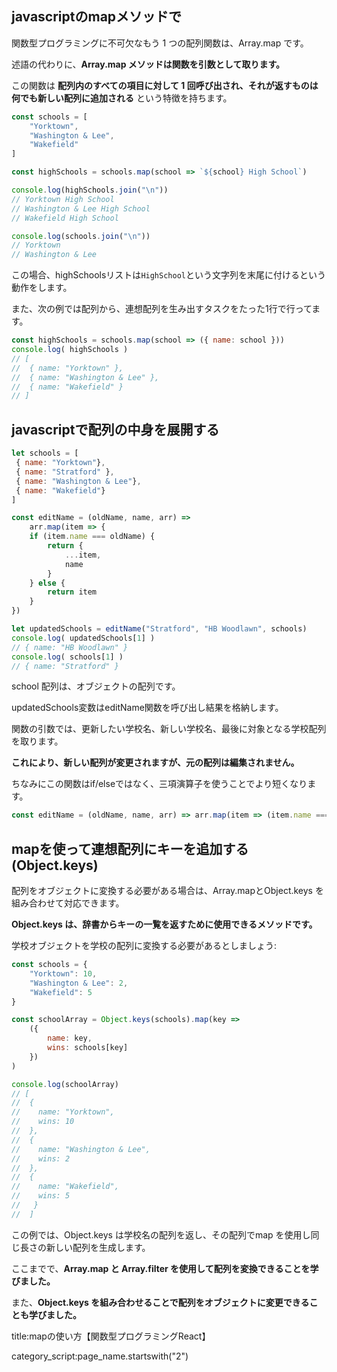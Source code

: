 








## javascriptのmapメソッドで

関数型プログラミングに不可欠なもう 1 つの配列関数は、Array.map です。

述語の代わりに、**Array.map メソッドは関数を引数として取ります。**

この関数は **配列内のすべての項目に対して 1 回呼び出され、それが返すものは何でも新しい配列に追加される** という特徴を持ちます。


```js
const schools = [
    "Yorktown",
    "Washington & Lee",
    "Wakefield"
]

const highSchools = schools.map(school => `${school} High School`)

console.log(highSchools.join("\n"))
// Yorktown High School
// Washington & Lee High School
// Wakefield High School

console.log(schools.join("\n"))
// Yorktown
// Washington & Lee
```

この場合、highSchoolsリストは`HighSchool`という文字列を末尾に付けるという動作をします。

また、次の例では配列から、連想配列を生み出すタスクをたった1行で行ってます。

```js
const highSchools = schools.map(school => ({ name: school }))
console.log( highSchools )
// [
//  { name: "Yorktown" },
//  { name: "Washington & Lee" },
//  { name: "Wakefield" }
// ]
```


## javascriptで配列の中身を展開する

```js
let schools = [
 { name: "Yorktown"},
 { name: "Stratford" },
 { name: "Washington & Lee"},
 { name: "Wakefield"}
]

const editName = (oldName, name, arr) =>
    arr.map(item => {
    if (item.name === oldName) {
        return {
            ...item,
            name
        }
    } else {
        return item
    }
})

let updatedSchools = editName("Stratford", "HB Woodlawn", schools)
console.log( updatedSchools[1] ) 
// { name: "HB Woodlawn" }
console.log( schools[1] ) 
// { name: "Stratford" }
```

school 配列は、オブジェクトの配列です。 

updatedSchools変数はeditName関数を呼び出し結果を格納します。

関数の引数では、更新したい学校名、新しい学校名、最後に対象となる学校配列を取ります。


**これにより、新しい配列が変更されますが、元の配列は編集されません。**

ちなみにこの関数はif/elseではなく、三項演算子を使うことでより短くなります。

```js
const editName = (oldName, name, arr) => arr.map(item => (item.name === oldName) ?　({...item,name}) : item)
```

## mapを使って連想配列にキーを追加する(Object.keys)

配列をオブジェクトに変換する必要がある場合は、Array.mapとObject.keys を組み合わせて対応できます。 

**Object.keys は、辞書からキーの一覧を返すために使用できるメソッドです。**

学校オブジェクトを学校の配列に変換する必要があるとしましょう:

```js
const schools = {
    "Yorktown": 10,
    "Washington & Lee": 2,
    "Wakefield": 5
}

const schoolArray = Object.keys(schools).map(key =>
    ({
        name: key,
        wins: schools[key]
    })
)

console.log(schoolArray)
// [
//  {
//    name: "Yorktown",
//    wins: 10
//  },
//  {
//    name: "Washington & Lee",
//    wins: 2
//  },
//  {
//    name: "Wakefield",
//    wins: 5
//   }
//  ]
```

この例では、Object.keys は学校名の配列を返し、その配列でmap を使用し同じ長さの新しい配列を生成します。


ここまでで、**Array.map と Array.filter を使用して配列を変換できることを学びました。**

また、**Object.keys を組み合わせることで配列をオブジェクトに変更できることも学びました。**




title:mapの使い方【関数型プログラミングReact】

category_script:page_name.startswith("2")
